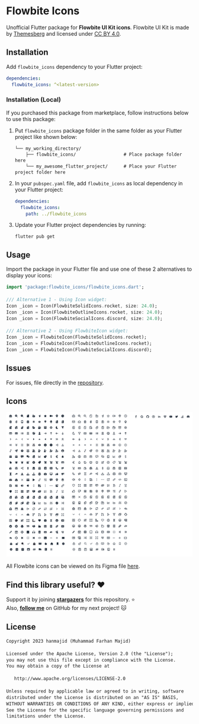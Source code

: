 # Flowbite Icons

Unofficial Flutter package for **Flowbite UI Kit icons**. Flowbite UI Kit is made by [Themesberg](https://www.figma.com/@themesberg) and licensed under [CC BY 4.0](https://creativecommons.org/licenses/by/4.0/).

## Installation

Add `flowbite_icons` dependency to your Flutter project:

```yaml
dependencies:
  flowbite_icons: ^<latest-version>
```

### Installation (Local)

If you purchased this package from marketplace, follow instructions below to use this package:

1. Put `flowbite_icons` package folder in the same folder as your Flutter project like shown below:
   ```
   └── my_working_directory/
       ├── flowbite_icons/                  # Place package folder here
       └── my_awesome_flutter_project/      # Place your Flutter project folder here
   ```
2. In your `pubspec.yaml` file, add `flowbite_icons` as local dependency in your Flutter project:
   ```yaml
   dependencies:
     flowbite_icons:
       path: ../flowbite_icons
   ```
3. Update your Flutter project dependencies by running:
   ```
   flutter pub get
   ```

## Usage

Import the package in your Flutter file and use one of these 2 alternatives to display your icons:

```dart
import 'package:flowbite_icons/flowbite_icons.dart';

/// Alternative 1 - Using Icon widget:
Icon _icon = Icon(FlowbiteSolidIcons.rocket, size: 24.0);
Icon _icon = Icon(FlowbiteOutlineIcons.rocket, size: 24.0);
Icon _icon = Icon(FlowbiteSocialIcons.discord, size: 24.0);

/// Alternative 2 - Using FlowbiteIcon widget:
Icon _icon = FlowbiteIcon(FlowbiteSolidIcons.rocket);
Icon _icon = FlowbiteIcon(FlowbiteOutlineIcons.rocket);
Icon _icon = FlowbiteIcon(FlowbiteSocialIcons.discord);
```

## Issues

For issues, file directly in the [repository](https://github.com/hanmajid/flowbite_icons/issues).

## Icons

<img src="flowbite-icons.png">

All Flowbite icons can be viewed on its Figma file [here](https://www.figma.com/community/file/1179442320711977498).

## Find this library useful? ❤️

Support it by joining __[stargazers](https://github.com/hanmajid/flowbite_icons/stargazers)__ for this repository. ⭐️ <br>
Also, __[follow me](https://github.com/hanmajid)__ on GitHub for my next project! 🐱

## License

```xml
Copyright 2023 hanmajid (Muhammad Farhan Majid)

Licensed under the Apache License, Version 2.0 (the "License");
you may not use this file except in compliance with the License.
You may obtain a copy of the License at

   http://www.apache.org/licenses/LICENSE-2.0

Unless required by applicable law or agreed to in writing, software
distributed under the License is distributed on an "AS IS" BASIS,
WITHOUT WARRANTIES OR CONDITIONS OF ANY KIND, either express or implied.
See the License for the specific language governing permissions and
limitations under the License.
```